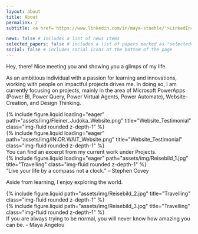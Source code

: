 ```yaml
---
layout: about
title: About
permalink: /
subtitle: <a href='https://www.linkedin.com/in/maya-staehle/'>LinkedIn</a>

news: false # includes a list of news items
selected_papers: false # includes a list of papers marked as "selected={true}"
social: false # includes social icons at the bottom of the page
---
```


Hey, there! Nice meeting you and showing you a glimps of my life.

As an ambitious individual with a passion for learning and innovations, working with people on impactful projects drives me. In doing so, I am currently focusing on projects, mainly in the area of Microsoft PowerApps (Power BI, Power Query, Power Virtual Agents, Power Automate), Website-Creation, and Design Thinking.

<div class="row">
    <div class="col-sm mt-3 mt-md-0">
        {% include figure.liquid loading="eager" path="assets/img/Fleiner_Judoka_Website.png" title="Website_Testimonial" class="img-fluid rounded z-depth-1" %}
    </div>
    <div class="col-sm mt-3 mt-md-0">
        {% include figure.liquid loading="eager" path="assets/img/IN.OR.WAIT_Website.png" title="Website_Testimonial" class="img-fluid rounded z-depth-1" %}
    </div>
</div>
<div class="caption">
    You can find an excerpt from my current work under Projects.
</div>
<div class="row">
    <div class="col-sm mt-3 mt-md-0">
        {% include figure.liquid loading="eager" path="assets/img/Reisebild_1.jpg" title="Travelling" class="img-fluid rounded z-depth-1" %}
    </div>
</div>
<div class="caption">
    “Live your life by a compass not a clock.” – Stephen Covey
</div>

Aside from learning, I enjoy exploring the world. 

<div class="row justify-content-sm-center">
    <div class="col-sm-8 mt-3 mt-md-0">
        {% include figure.liquid path="assets/img/Reisebild_2.jpg" title="Travelling" class="img-fluid rounded z-depth-1" %}
    </div>
    <div class="col-sm-4 mt-3 mt-md-0">
        {% include figure.liquid path="assets/img/Reisebild_3.jpg" title="Travelling" class="img-fluid rounded z-depth-1" %}
    </div>
</div>
<div class="caption">
    If you are always trying to be normal, you will never know how amazing you can be. - Maya Angelou
</div>


<!--Edit `_bibliography/papers.bib` and Jekyll will render your [publications page](/al-folio/publications/) automatically.-->

<!--Link to your social media connections, too. This theme is set up to use [Font Awesome icons](https://fontawesome.com/) and [Academicons](https://jpswalsh.github.io/academicons/), like the ones below. Add your Facebook, Twitter, LinkedIn, Google Scholar, or just disable all of them.-->
